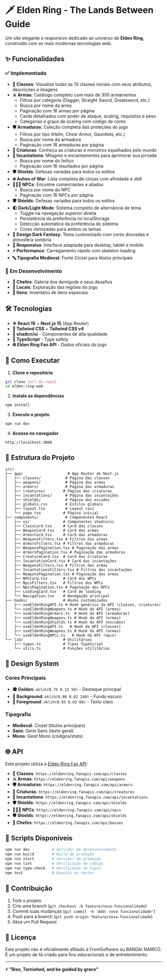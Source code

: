 # 🗡️ Elden Ring - The Lands Between Guide

Um site elegante e responsivo dedicado ao universo de **Elden Ring**, construído com as mais modernas tecnologias web.

## ✨ Funcionalidades

### ✅ Implementado
- **📜 Classes**: Visualize todas as 10 classes iniciais com seus atributos, descrições e imagens
- **⚔️ Armas**: Catálogo completo com mais de 300 armamentos
  - Filtros por categoria (Dagger, Straight Sword, Greatsword, etc.)
  - Busca por nome da arma
  - Paginação com 16 armas por página
  - Cards detalhados com poder de ataque, scaling, requisitos e peso
  - Categorias e graus de scaling com código de cores
- **🛡️ Armaduras**: Coleção completa das proteções do jogo
  - Filtros por tipo (Helm, Chest Armor, Gauntlets, etc.)
  - Busca por nome da armadura
  - Paginação com 16 armaduras por página
- **🐾 Criaturas**: Conheça as criaturas e monstros espalhados pelo mundo
- **🙏 Incantations**: Milagres e encantamentos para aprimorar sua jornada
  - Busca por nome do feitiço
  - Paginação com 16 resultados por página
- **🛡️ Shields**: Defesas variadas para todos os estilos
- **🔥 Ashes of War**: Lista completa de cinzas com afinidade e skill
- **🧑‍🤝‍🧑 NPCs**: Encontre comerciantes e aliados
  - Busca por nome do NPC
  - Paginação com 16 NPCs por página
- **🛡️ Shields**: Defesas variadas para todos os estilos
- **🌓 Dark/Light Mode**: Sistema completo de alternância de tema
  - Toggle na navegação superior direita
  - Persistência da preferência no localStorage
  - Detecção automática da preferência do sistema
  - Cores otimizadas para ambos os temas
- **🎨 Design Dark Fantasy**: Tema customizado com cores douradas e atmosfera sombria
- **📱 Responsivo**: Interface adaptada para desktop, tablet e mobile
- **⚡ Performance**: Carregamento rápido com skeleton loading
- **🔤 Tipografia Medieval**: Fonte Cinzel para títulos principais

### 🚧 Em Desenvolvimento
- **👹 Chefes**: Galeria dos demigods e seus desafios
- **🏰 Locais**: Exploração das regiões do jogo
- **🔮 Itens**: Inventário de itens especiais

## 🛠️ Tecnologias

- **⚛️ React 19** + **Next.js 15** (App Router)
- **🎨 Tailwind CSS** + **Tailwind CSS v4**
- **🧱 shadcn/ui** - Componentes de alta qualidade
- **📡 TypeScript** - Type safety
- **🌐 Elden Ring Fan API** - Dados oficiais do jogo

## 🚀 Como Executar

1. **Clone o repositório**
```bash
git clone [url-do-repo]
cd elden-ring-web
```

2. **Instale as dependências**
```bash
npm install
```

3. **Execute o projeto**
```bash
npm run dev
```

4. **Acesse no navegador**
```
http://localhost:3000
```

## 📁 Estrutura do Projeto

```
src/
├── app/                    # App Router do Next.js
│   ├── classes/           # Página das classes
│   ├── weapons/           # Página das armas
│   ├── armors/            # Página das armaduras
│   ├── creatures/        # Página das criaturas
│   ├── incantations/      # Página das incantações
│   ├── shields/           # Página dos escudos
│   ├── globals.css        # Estilos globais
│   ├── layout.tsx         # Layout raiz
│   └── page.tsx          # Página inicial
├── components/            # Componentes React
│   ├── ui/               # Componentes shadcn/ui
│   ├── ClassCard.tsx     # Card das classes
│   ├── WeaponCard.tsx    # Card das armas
│   ├── ArmorCard.tsx     # Card das armaduras
│   ├── WeaponsFilters.tsx # Filtros das armas
│   ├── ArmorsFilters.tsx # Filtros das armaduras
│   ├── WeaponsPagination.tsx # Paginação das armas
│   ├── ArmorsPagination.tsx # Paginação das armaduras
│   ├── CreatureCard.tsx  # Card das criaturas
│   ├── IncantationCard.tsx # Card das incantações
│   ├── WeaponsFilters.tsx # Filtros das armas
│   ├── IncantationsFilters.tsx # Filtros das incantações
│   ├── WeaponsPagination.tsx # Paginação das armas
│   ├── NPCCard.tsx       # Card dos NPCs
│   ├── NpcsFilters.tsx   # Filtros dos NPCs
│   ├── NpcsPagination.tsx # Paginação dos NPCs
│   ├── LoadingCard.tsx   # Card de loading
│   └── Navigation.tsx    # Navegação principal
├── hooks/                # Hooks customizados
│   ├── useEldenRingAPI.ts # Hook genérico da API (classes, criaturas)
│   └── useEldenRingWeapons.ts # Hook da API (armas)
│   └── useEldenRingArmors.ts  # Hook da API (armaduras)
│   ├── useEldenRingWeapons.ts # Hook da API (armas)
│   └── useEldenRingShields.ts # Hook da API (escudos)
│   ├── useEldenRingAPI.ts   # Hook da API (classes)
│   ├── useEldenRingWeapons.ts # Hook da API (armas)
│   └── useEldenRingNPCs.ts   # Hook da API (npcs)
└── lib/                  # Utilitários
    ├── types.ts          # Tipos TypeScript
    └── utils.ts          # Funções utilitárias
```

## 🎨 Design System

### Cores Principais
- **🟡 Golden**: `oklch(0.75 0.12 50)` - Destaque principal
- **🌙 Background**: `oklch(0.08 0.02 240)` - Fundo escuro
- **📝 Foreground**: `oklch(0.93 0.02 60)` - Texto claro

### Tipografia
- **Medieval**: Cinzel (títulos principais)
- **Sans**: Geist Sans (texto geral)
- **Mono**: Geist Mono (códigos/stats)

## 🌐 API

Este projeto utiliza a [Elden Ring Fan API](https://eldenring.fanapis.com/docs):
- **📜 Classes**: `https://eldenring.fanapis.com/api/classes`
- **⚔️ Armas**: `https://eldenring.fanapis.com/api/weapons`
- **🛡️ Armaduras**: `https://eldenring.fanapis.com/api/armors`
- **🐾 Criaturas**: `https://eldenring.fanapis.com/api/creatures`
- **🙏 Incantations**: `https://eldenring.fanapis.com/api/incantations`
- **🛡️ Shields**: `https://eldenring.fanapis.com/api/shields`
- **🧑‍🤝‍🧑 NPCs**: `https://eldenring.fanapis.com/api/npcs`
- **🛡️ Shields**: `https://eldenring.fanapis.com/api/shields`
- **👹 Chefes**: `https://eldenring.fanapis.com/api/bosses`

## 📝 Scripts Disponíveis

```bash
npm run dev          # Servidor de desenvolvimento
npm run build        # Build de produção
npm run start        # Servidor de produção
npm run lint         # Verificação de código
npm run type-check   # Verificação de tipos
npm test             # Executa os testes
```

## 🤝 Contribuição

1. Fork o projeto
2. Crie uma branch (`git checkout -b feature/nova-funcionalidade`)
3. Commit suas mudanças (`git commit -m 'Add: nova funcionalidade'`)
4. Push para a branch (`git push origin feature/nova-funcionalidade`)
5. Abra um Pull Request

## 📄 Licença

Este projeto não é oficialmente afiliado à FromSoftware ou BANDAI NAMCO. 
É um projeto de fã criado para fins educacionais e de entretenimento.

---

**⚡ "Rise, Tarnished, and be guided by grace"**


